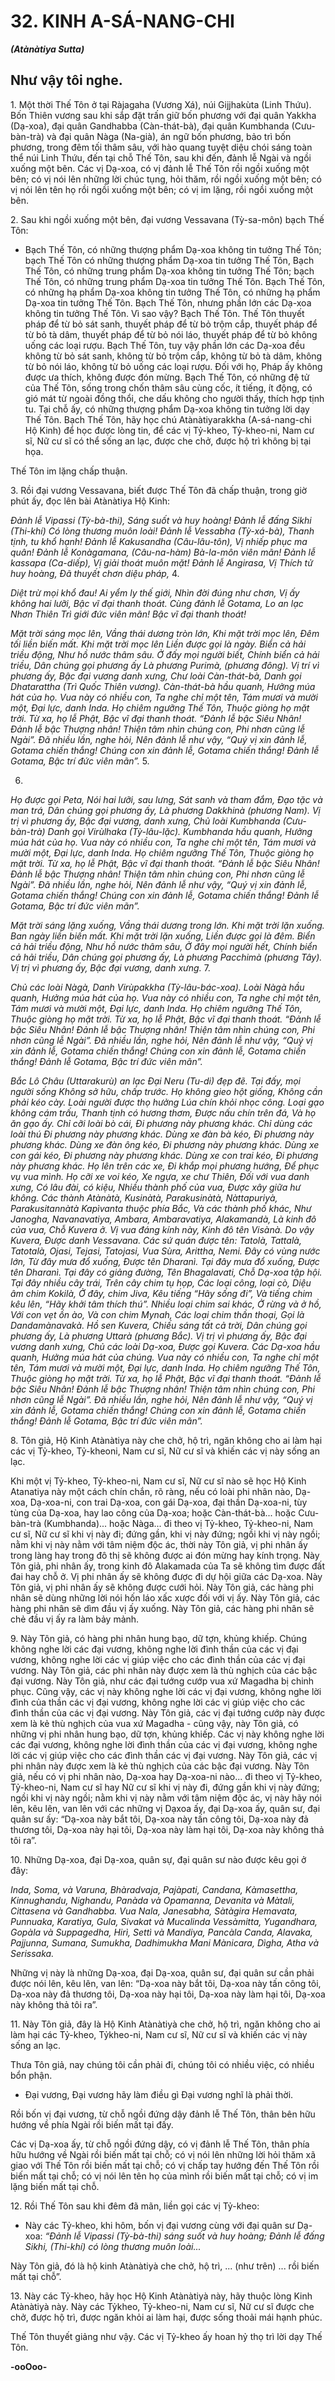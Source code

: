 # 32. KINH A-SÁ-NANG-CHI
**_(Atànàtiya Sutta)_**

## Như vậy tôi nghe.

1\. Một thời Thế Tôn ở tại Ràjagaha (Vương Xá), núi Gijjhakùta (Linh Thứu). Bốn Thiên vương sau khi
sắp đặt trấn giữ bốn phương với đại quân Yakkha (Dạ-xoa), đại quân Gandhabba (Càn-thát-bà), đại quân
Kumbhanda (Cưu-bàn-trà) và đại quân Nàga (Na-già), án ngữ bốn phương, bảo trì bốn phương, trong
đêm tối thâm sâu, với hào quang tuyệt diệu chói sáng toàn thể núi Linh Thứu, đến tại chỗ Thế Tôn, sau
khi đến, đảnh lễ Ngài và ngồi xuống một bên. Các vị Dạ-xoa, có vị đảnh lễ Thế Tôn rồi ngồi xuống một
bên; có vị nói lên những lời chúc tụng, hỏi thăm, rồi ngồi xuống một bên; có vị nói lên tên họ rồi ngồi
xuống một bên; có vị im lặng, rồi ngồi xuống một bên.

2\. Sau khi ngồi xuống một bên, đại vương Vessavana (Tỳ-sa-môn) bạch Thế Tôn:

- Bạch Thế Tôn, có những thượng phẩm Dạ-xoa không tin tưởng Thế Tôn; bạch Thế Tôn có những
thượng phẩm Dạ-xoa tin tưởng Thế Tôn, Bạch Thế Tôn, có những trung phẩm Dạ-xoa không tin tưởng
Thế Tôn; bạch Thế Tôn, có những trung phẩm Dạ-xoa tin tưởng Thế Tôn. Bạch Thế Tôn, có những hạ
phẩm Dạ-xoa không tin tưởng Thế Tôn, có những hạ phẩm Dạ-xoa tin tưởng Thế Tôn. Bạch Thế Tôn,
nhưng phần lớn các Dạ-xoa không tin tưởng Thế Tôn. Vì sao vậy? Bạch Thế Tôn. Thế Tôn thuyết pháp
để từ bỏ sát sanh, thuyết pháp để từ bỏ trộm cắp, thuyết pháp để từ bỏ tà dâm, thuyết pháp để từ bỏ nói
láo, thuyết pháp để từ bỏ không uống các loại rượu. Bạch Thế Tôn, tuy vậy phần lớn các Dạ-xoa đều
không từ bỏ sát sanh, không từ bỏ trộm cắp, không từ bỏ tà dâm, không từ bỏ nói láo, không từ bỏ uống
các loại rượu. Ðối với họ, Pháp ấy không được ưa thích, không được đón mừng. Bạch Thế Tôn, có
những đệ tử của Thế Tôn, sống trong chốn thâm sâu cùng cốc, ít tiếng, ít động, có gió mát từ ngoài đồng
thổi, che dấu không cho người thấy, thích hợp tịnh tu. Tại chỗ ấy, có những thượng phẩm Dạ-xoa không
tin tưởng lời dạy Thế Tôn. Bạch Thế Tôn, hãy học chú Atànàtiyarakkha (A-sá-nang-chi Hộ Kinh) để
học được lòng tin, để các vị Tỷ-kheo, Tỷ-kheo-ni, Nam cư sĩ, Nữ cư sĩ có thể sống an lạc, được che chở,
được hộ trì không bị tại họa.

Thế Tôn im lặng chấp thuận.

3\. Rồi đại vương Vessavana, biết được Thế Tôn đã chấp thuận, trong giờ phút ấy, đọc lên bài Atànàtiya
Hộ Kinh:

_Ðảnh lễ Vipassi (Tỳ-bà-thi),_
_Sáng suốt và huy hoàng!_
_Ðảnh lễ đấng Sikhi (Thi-khí)_
_Có lòng thương muôn loài!_
_Ðảnh lễ Vessabha (Tỳ-xá-bà),_
_Thanh tịnh, tu khổ hạnh!_
_Ðảnh lễ Kakusandha (Câu-lâu-tôn),_
_Vị nhiếp phục ma quân!_
_Ðảnh lễ Konàgamana, (Câu-na-hàm)_
_Bà-la-môn viên mãn!_
_Ðảnh lễ kassapa (Ca-diếp),_
_Vị giải thoát muôn mặt!_
_Ðảnh lễ Angirasa,_
_Vị Thích tử huy hoàng,_
_Ðã thuyết chơn diệu pháp,_
4.


_Diệt trừ mọi khổ đau!_
_Ai yểm ly thế giới,_
_Nhìn đời đúng như chơn,_
_Vị ấy không hai lưỡi,_
_Bậc vĩ đại thanh thoát._
_Cùng đảnh lễ Gotama,_
_Lo an lạc Nhơn Thiên_
_Trì giới đức viên mãn!_
_Bậc vĩ đại thanh thoát!_

_Mặt trời sáng mọc lên,_
_Vầng thái dương tròn lớn,_
_Khi mặt trời mọc lên,_
_Ðêm tối liền biến mất._
_Khi mặt trời mọc lên_
_Liền được gọi là ngày._
_Biển cả hải triều động,_
_Như hồ nước thâm sâu._
_Ở đấy mọi người biết,_
_Chính biển cả hải triều,_
_Dân chúng gọi phương ấy_
_Là phương Purimà, (phương đông)._
_Vị trí vì phương ấy,_
_Bậc đại vương danh xưng,_
_Chư loài Càn-thát-bà,_
_Danh gọi Dhatarattha (Trì Quốc Thiên vương)._
_Càn-thát-bà hầu quanh,_
_Hưởng múa hát của họ._
_Vua này có nhiều con,_
_Ta nghe chỉ một tên,_
_Tám mươi và mười một,_
_Ðại lực, danh Inda._
_Họ chiêm ngưỡng Thế Tôn,_
_Thuộc giòng họ mặt trời._
_Từ xa, họ lễ Phật,_
_Bậc vĩ đại thanh thoát._
_“Ðảnh lễ bậc Siêu Nhân!_
_Ðảnh lễ bậc Thượng nhân!_
_Thiện tâm nhìn chúng con,_
_Phi nhơn cũng lễ Ngài”._
_Ðã nhiều lần, nghe hỏi,_
_Nên đảnh lễ như vậy,_
_“Quý vị xin đảnh lễ,_
_Gotama chiến thắng!_
_Chúng con xin đảnh lễ,_
_Gotama chiến thắng!_
_Ðảnh lễ Gotama,_
_Bậc trí đức viên mãn”._
5.

6.


_Họ được gọi Peta,_
_Nói hai lưỡi, sau lưng,_
_Sát sanh và tham đắm,_
_Ðạo tặc và man trá,_
_Dân chúng gọi phương ấy,_
_Là phương Dakkhinà (phương Nam)._
_Vị trị vì phương ấy,_
_Bậc đại vương, danh xưng,_
_Chủ loài Kumbhanda (Cưu-bàn-trà)_
_Danh gọi Virùlhaka (Tỳ-lâu-lặc)._
_Kumbhanda hầu quanh,_
_Hưởng múa hát của họ._
_Vua này có nhiều con,_
_Ta nghe chỉ một tên,_
_Tám mươi và mười một,_
_Ðại lực, danh Inda._
_Họ chiêm ngưỡng Thế Tôn,_
_Thuộc giòng họ mặt trời._
_Từ xa, họ lễ Phật,_
_Bậc vĩ đại thanh thoát._
_“Ðảnh lễ bậc Siêu Nhân!_
_Ðảnh lễ bậc Thượng nhân!_
_Thiện tâm nhìn chúng con,_
_Phi nhơn cũng lễ Ngài”._
_Ðã nhiều lần, nghe hỏi,_
_Nên đảnh lễ như vậy,_
_“Quý vị xin đảnh lễ,_
_Gotama chiến thắng!_
_Chúng con xin đảnh lễ,_
_Gotama chiến thắng!_
_Ðảnh lễ Gotama,_
_Bậc trí đức viên mãn”._

_Mặt trời sáng lặng xuống,_
_Vầng thái dương trong lớn._
_Khi mặt trời lặn xuống._
_Ban ngày liền biến mất._
_Khi mặt trời lặn xuống,_
_Liền được gọi là đêm._
_Biển cả hải triều động,_
_Như hồ nước thâm sâu,_
_Ở đây mọi người hết,_
_Chính biển cả hải triều,_
_Dân chúng gọi phương ấy,_
_Là phương Pacchimà (phương Tây)._
_Vị trị vì phương ấy,_
_Bậc đại vương, danh xưng._
7.


_Chủ các loài Nàgà,_
_Danh Virùpakkha (Tỳ-lâu-bác-xoa)._
_Loài Nàgà hầu quanh,_
_Hưởng múa hát của họ._
_Vua này có nhiều con,_
_Ta nghe chỉ một tên,_
_Tám mươi và mười một,_
_Ðại lực, danh Inda._
_Họ chiêm ngưỡng Thế Tôn,_
_Thuộc giòng họ mặt trời._
_Từ xa, họ lễ Phật,_
_Bậc vĩ đại thanh thoát._
_“Ðảnh lễ bậc Siêu Nhân!_
_Ðảnh lễ bậc Thượng nhân!_
_Thiện tâm nhìn chúng con,_
_Phi nhơn cũng lễ Ngài”._
_Ðã nhiều lần, nghe hỏi,_
_Nên đảnh lễ như vậy,_
_“Quý vị xin đảnh lễ,_
_Gotama chiến thắng!_
_Chúng con xin đảnh lễ,_
_Gotama chiến thắng!_
_Ðảnh lễ Gotama,_
_Bậc trí đức viên mãn”._

_Bắc Lô Châu (Uttarakurù) an lạc_
_Ðại Neru (Tu-di) đẹp đẽ._
_Tại đấy, mọi người sống_
_Không sở hữu, chấp trước._
_Họ không gieo hột giống,_
_Không cần phải kéo cày._
_Loài người được thọ hưởng_
_Lúa chín khỏi nhọc công._
_Loại gạo không cám trấu,_
_Thanh tịnh có hương thơm,_
_Ðược nấu chín trên đá,_
_Và họ ăn gạo ấy._
_Chỉ cỡi loài bò cái,_
_Ði phương này phương khác._
_Chỉ dùng các loài thú_
_Ði phương này phương khác._
_Dùng xe đàn bà kéo,_
_Ði phương này phương khác._
_Dùng xe đàn ông kéo,_
_Ði phương này phương khác._
_Dùng xe con gái kéo,_
_Ði phương này phương khác._
_Dùng xe con trai kéo,_
_Ði phương này phương khác._
_Họ lên trên các xe,_
_Ði khắp mọi phương hướng,_
_Ðể phục vụ vua mình._
_Họ cỡi xe voi kéo,_
_Xe ngựa, xe chư Thiên,_
_Ðối với vua danh xưng,_
_Có lâu đài, có kiệu,_
_Nhiều thành phố của vua,_
_Ðược xây giữa hư không._
_Các thành Atànàtà,_
_Kusinàtà, Parakusinàtà, Nàttapuriyà, Parakusitannàtà_
_Kapìvanta thuộc phía Bắc,_
_Và các thành phố khác,_
_Như Janogha, Navanavatiya,_
_Ambara, Ambaravatiya,_
_Alakamandà,_
_Là kinh đô của vua,_
_Chỗ Kuvera ở._
_Vị vua đáng kính này,_
_Kinh đô tên Visànà._
_Do vậy Kuvera,_
_Ðược danh Vessavana._
_Các sứ quán được tên:_
_Tatolà, Tattalà, Tatotalà,_
_Ojasi, Tejasi, Tatojasi,_
_Vua Sùra, Arittha, Nemi._
_Ðây có vùng nước lớn,_
_Từ đây mưa đổ xuống,_
_Ðược tên Dharanì._
_Tại đây mưa đổ xuống,_
_Ðược tên Dharanì._
_Tại đây có giảng đường,_
_Tên Bhagalavati,_
_Chỗ Dạ-xoa tập hội._
_Tại đây nhiều cây trái,_
_Trên cây chim tụ họp,_
_Các loại công, loại cò,_
_Diệu âm chim Kokilà,_
_Ở đây, chim Jiva,_
_Kêu tiếng “Hãy sống đi”,_
_Và tiếng chim kêu lên,_
_“Hãy khởi tâm thích thú”._
_Nhiều loại chim sai khác,_
_Ở rừng và ở hồ,_
_Với con vẹt ồn ào,_
_Và con chim Mynah,_
_Các loại chim thần thoại,_
_Gọi là Dandamànavakà._
_Hồ sen Kuvera,_
_Chiếu sáng tất cả trời,_
_Dân chúng gọi phương ấy,_
_Là phương Uttarà (phương Bắc)._
_Vị trị vì phương ấy,_
_Bậc đại vương danh xưng,_
_Chủ các loài Dạ-xoa,_
_Ðược gọi Kuvera._
_Các Dạ-xoa hầu quanh,_
_Hưởng múa hát của chúng._
_Vua này có nhiều con,_
_Ta nghe chỉ một tên,_
_Tám mươi và mười một,_
_Ðại lực, danh Inda._
_Họ chiêm ngưỡng Thế Tôn,_
_Thuộc giòng họ mặt trời._
_Từ xa, họ lễ Phật,_
_Bậc vĩ đại thanh thoát._
_“Ðảnh lễ bậc Siêu Nhân!_
_Ðảnh lễ bậc Thượng nhân!_
_Thiện tâm nhìn chúng con,_
_Phi nhơn cũng lễ Ngài”._
_Ðã nhiều lần, nghe hỏi,_
_Nên đảnh lễ như vậy,_
_“Quý vị xin đảnh lễ,_
_Gotama chiến thắng!_
_Chúng con xin đảnh lễ,_
_Gotama chiến thắng!_
_Ðảnh lễ Gotama,_
_Bậc trí đức viên mãn”._

8\. Tôn giả, Hộ Kinh Atànàtiya này che chở, hộ trì, ngăn không cho ai làm hại các vị Tỷ-kheo, Tỷ-kheoni, Nam cư sĩ, Nữ cư sĩ và khiến các vị này sống an lạc.

Khi một vị Tỷ-kheo, Tỷ-kheo-ni, Nam cư sĩ, Nữ cư sĩ nào sẽ học Hộ Kinh Atanatiya này một cách chín
chắn, rõ ràng, nếu có loài phi nhân nào, Dạ-xoa, Dạ-xoa-ni, con trai Dạ-xoa, con gái Dạ-xoa, đại thần
Dạ-xoa-ni, tùy tùng của Dạ-xoa, hay lao công của Dạ-xoa; hoặc Càn-thát-bà... hoặc Cưu-bàn-trà
(Kumbhanda)... hoặc Nàga... đi theo vị Tỷ-kheo, Tỷ-kheo-ni, Nam cư sĩ, Nữ cư sĩ khi vị này đi; đứng
gần, khi vị này đứng; ngồi khi vị này ngồi; nằm khi vị này nằm với tâm niệm độc ác, thời này Tôn giả,
vị phi nhân ấy trong làng hay trong đô thị sẽ không được ai đón mừng hay kính trọng. Này Tôn giả, phi
nhân ấy, trong kinh đô Alakamada của Ta sẽ không tìm được đất đai hay chỗ ở. Vị phi nhân ấy sẽ không
được đi dự hội giữa các Dạ-xoa. Này Tôn giả, vị phi nhân ấy sẽ không được cưới hỏi. Này Tôn giả, các
hàng phi nhân sẽ dùng những lời nói hốn láo xấc xược đối với vị ấy. Này Tôn giả, các hàng phi nhân sẽ
dìm đầu vị ấy xuống. Này Tôn giả, các hàng phi nhân sẽ chẻ đầu vị ấy ra làm bảy mảnh.

9\. Này Tôn giả, có hàng phi nhân hung bạo, dữ tợn, khủng khiếp. Chúng không nghe lời các đại vương,
không nghe lời đình thần của các vị đại vương, không nghe lời các vị giúp việc cho các đình thần của
các vị đại vương. Này Tôn giả, các phi nhân này được xem là thù nghịch của các bậc đại vương. Này
Tôn giả, như các đại tướng cướp vua xứ Magadha bị chinh phục. Cũng vậy, các vị này không nghe lời
các vị đại vương, không nghe lời đình của thần các vị đại vương, không nghe lời các vị giúp việc cho
các đình thần của các vị đại vương. Này Tôn giả, các vị đại tướng cướp này được xem là kẻ thù nghịch
của vua xứ Magadha - cũng vậy, này Tôn giả, có những vị phi nhân hung bạo, dữ tợn, khủng khiếp. Các
vị này không nghe lời các đại vương, không nghe lời đình thần của các vị đại vương, không nghe lời các
vị giúp việc cho các đình thần các vị đại vương. Này Tôn giả, các vị phi nhân này được xem là kẻ thù
nghịch của các bậc đại vương. Này Tôn giả, nếu có vị phi nhân nào, Dạ-xoa hay Dạ-xoa-ni nào... đi theo
vị Tỷ-kheo, Tỷ-kheo-ni, Nam cư sĩ hay Nữ cư sĩ khi vị này đi, đứng gần khi vị này đứng; ngồi khi vị này
ngồi; nằm khi vị này nằm với tâm niệm độc ác, vị này hãy nói lên, kêu lên, van lên với các những vị Dạxoa ấy, đại Dạ-xoa ấy, quân sư, đại quân sư ấy: “Dạ-xoa này bắt tôi, Dạ-xoa này tấn công tôi, Dạ-xoa
này đả thương tôi, Dạ-xoa này hại tôi, Dạ-xoa này làm hại tôi, Dạ-xoa này không thả tôi ra”.

10\. Những Dạ-xoa, đại Dạ-xoa, quân sự, đại quân sư nào được kêu gọi ở đây:

_Inda, Soma, và Varuna,_
_Bhàradvaja, Pajàpati,_
_Candana, Kàmasettha,_
_Kinnughandu, Nighandu,_
_Panàda và Opamanna,_
_Devanita và Màtali,_
_Cittasena và Gandhabba._
_Vua Nala, Janesabha,_
_Sàtàgira Hemavata,_
_Punnuaka, Karatiya, Gula,_
_Sivakat và Mucalinda_
_Vessàmitta, Yugandhara,_
_Gopàla và Suppagedha,_
_Hirì, Settì và Mandiya,_
_Pancàla Canda, Alavaka,_
_Pajjunna, Sumana, Sumukha,_
_Dadhimukha Mani Mànicara, Dìgha,_
_Atha và Serissaka._

Những vị này là những Dạ-xoa, đại Dạ-xoa, quân sư, đại quân sư cần phải được nói lên, kêu lên, van
lên: “Dạ-xoa này bắt tôi, Dạ-xoa này tấn công tôi, Dạ-xoa này đả thương tôi, Dạ-xoa này hại tôi, Dạ-xoa
này làm hại tôi, Dạ-xoa này không thả tôi ra”.

11\. Này Tôn giả, đây là Hộ Kinh Atànàtiyà che chở, hộ trì, ngăn không cho ai làm hại các Tỷ-kheo, Tỷkheo-ni, Nam cư sĩ, Nữ cư sĩ và khiến các vị này sống an lạc.

Thưa Tôn giả, nay chúng tôi cần phải đi, chúng tôi có nhiều việc, có nhiều bổn phận.

- Ðại vương, Ðại vương hãy làm điều gì Ðại vương nghĩ là phải thời.

Rồi bốn vị đại vương, từ chỗ ngồi đứng dậy đảnh lễ Thế Tôn, thân bên hữu hướng về phía Ngài rồi biến
mất tại đấy.

Các vị Dạ-xoa ấy, từ chỗ ngồi đứng dậy, có vị đảnh lễ Thế Tôn, thân phía hữu hướng về Ngài rồi biến
mất tại chỗ; có vị nói lên những lời hỏi thăm xã giao với Thế Tôn rồi biến mất tại chỗ; có vị chấp tay
hướng đến Thế Tôn rồi biến mất tại chỗ; có vị nói lên tên họ của mình rồi biến mất tại chỗ; có vị im lặng
biến mất tại chỗ.

12\. Rồi Thế Tôn sau khi đêm đã mãn, liền gọi các vị Tỷ-kheo:

- Này các Tỷ-kheo, khi hôm, bốn vị đại vương cùng với đại quân sư Dạ-xoa:
_“Ðảnh lễ Vipassi (Tỳ-bà-thi)_
_sáng suốt và huy hoàng;_
_Ðảnh lễ đấng Sikhi, (Thi-khí)_
_có lòng thương muôn loài..._

Này Tôn giả, đó là hộ kinh Atànàtiyà che chở, hộ trì, ... (như trên) ... rồi biến mất tại chỗ”.

13\. Này các Tỷ-kheo, hãy học Hộ Kinh Atànàtiyà này, hãy thuộc lòng Kinh Atànàtiyà này. Này các Tỷkheo, Tỷ-kheo-ni, Nam cư sĩ, Nữ cư sĩ được che chở, được hộ trì, được ngăn khỏi ai làm hại, được sống
thoải mái hạnh phúc.

Thế Tôn thuyết giảng như vậy. Các vị Tỷ-kheo ấy hoan hỷ thọ trì lời dạy Thế Tôn.

**-ooOoo-**
